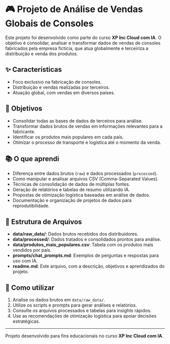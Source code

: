 # 🎮 Projeto de Análise de Vendas Globais de Consoles

Este projeto foi desenvolvido como parte do curso **XP Inc Cloud com IA**. O objetivo é consolidar, analisar e transformar dados de vendas de consoles fabricados pela empresa fictícia, que atua globalmente e terceiriza a distribuição e venda dos produtos.

## ✨ Características
-  Foco exclusivo na fabricação de consoles.
-  Distribuição e vendas realizadas por terceiros.
-  Atuação global, com vendas em diversos países.

## 🎯 Objetivos
-  Consolidar todas as bases de dados de terceiros para análise.
-  Transformar dados brutos de vendas em informações relevantes para a fabricante.
-  Identificar os produtos mais populares em cada país.
-  Otimizar o processo de transporte e logística até o momento da venda.

## 📚 O que aprendi
-  Diferença entre dados brutos (`raw`) e dados processados (`processed`).
-  Como manipular e analisar arquivos CSV (Comma-Separated Values).
-  Técnicas de consolidação de dados de múltiplas fontes.
-  Geração de relatórios e tabelas de resumo utilizando IA.
-  Propostas de otimização logística baseadas em análise de dados.
-  Documentação e organização de projetos de dados para reprodutibilidade.

## 📁 Estrutura de Arquivos

- **data/raw_data/**: Dados brutos recebidos dos distribuidores.
- **data/processed/**: Dados tratados e consolidados prontos para análise.
- **data/produtos_mais_populares.csv**: Tabela com os produtos mais vendidos por país.
- **prompts/chat_prompts.md**: Exemplos de perguntas e respostas para uso com IA.
- **readme.md**: Este arquivo, com a descrição, objetivos e aprendizados do projeto.

## 🚀 Como utilizar
1. Analise os dados brutos em `data/raw_data/`.
2. Utilize os scripts e prompts para gerar análises e relatórios.
3. Consulte os arquivos processados e tabelas para insights rápidos.
4. Use as recomendações de otimização logística para apoiar decisões estratégicas.

---

Projeto desenvolvido para fins educacionais no curso **XP Inc Cloud com IA**.
